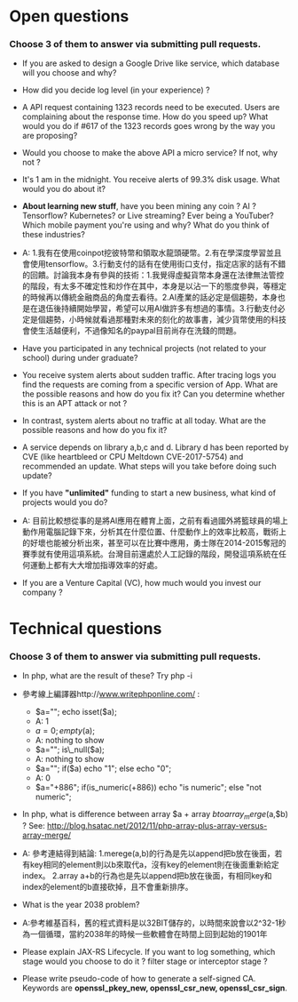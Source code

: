 # Open questions

### Choose 3 of them to answer via submitting pull requests.

- If you are asked to design a Google Drive like service, which database will you choose and why? 

- How did you decide log level (in your experience) ?

- A API request containing 1323 records need to be executed. Users are complaining about the response time. How do you speed up? What would you do if #617 of the 1323 records goes wrong by the way you are proposing?

- Would you choose to make the above API a micro service? If not, why not ?

- It's 1 am in the midnight. You receive alerts of 99.3% disk usage. What would you do about it?

- **About learning new stuff**, have you been mining any coin ? AI ? Tensorflow? Kubernetes? or Live streaming? Ever being a YouTuber? Which mobile payment you're using and why? What do you think of these industries? 
- A: 1.我有在使用coinpot挖彼特幣和領取水龍頭硬幣。2.有在學深度學習並且會使用tensorflow。3.行動支付的話有在使用街口支付，指定店家的話有不錯的回饋。討論我本身有參與的技術：1.我覺得虛擬貨幣本身還在法律無法管控的階段，有太多不確定性和炒作在其中，本身是以沾一下的態度參與，等穩定的時候再以傳統金融商品的角度去看待。2.AI產業的話必定是個趨勢，本身也是在退伍後持續開始學習，希望可以用AI做許多有想過的事情。3.行動支付必定是個趨勢，小時候就看過那種對未來的刻化的故事書，減少貨幣使用的科技會使生活越便利，不過像知名的paypal目前尚存在洗錢的問題。
- Have you participated in any technical projects (not related to your school) during under graduate? 
 
- You receive system alerts about sudden traffic. After tracing logs you find the requests are coming from a specific version of App. What are the possible reasons and how do you fix it? Can you determine whether this is an APT attack or not ?

- In contrast, system alerts about no traffic at all today. What are the possible reasons and how do you fix it?

- A service depends on library a,b,c and d. Library d has been reported by CVE (like heartbleed or CPU Meltdown CVE-2017-5754) and recommended an update. What steps will you take before doing such update?

- If you have **"unlimited"** funding to start a new business, what kind of projects would you do?
- A: 目前比較想從事的是將AI應用在體育上面，之前有看過國外將籃球員的場上動作用電腦記錄下來，分析其在什麼位置、什麼動作上的效率比較高，戰術上的好壞也能被分析出來，甚至可以在比賽中應用，勇士隊在2014-2015奪冠的賽季就有使用這項系統。台灣目前還處於人工記錄的階段，開發這項系統在任何運動上都有大大增加指導效率的好處。
- If you are a Venture Capital (VC), how much would you invest our company ?

# Technical questions

### Choose 3 of them to answer via submitting pull requests.

- In php, what are the result of these? Try php -i
- 參考線上編譯器http://www.writephponline.com/ :
	- $a=""; echo isset($a);
	- A: 1
	- $a=0; empty($a);
	- A: nothing to show
	- $a=""; is\_null($a);
	- A: nothing to show
	- $a=""; if($a) echo "1"; else echo "0";
	- A: 0
	- $a="+886"; if(is\_numeric(+886)) echo "is numeric"; else "not numeric";
	

- In php, what is difference between array $a + array $b to array_merge($a,$b) ? See: http://blog.hsatac.net/2012/11/php-array-plus-array-versus-array-merge/
- A: 參考連結得到結論: 1.merege(a,b)的行為是先以append把b放在後面，若有key相同的element則以b來取代a，沒有key的element則在後面重新給定index。
2.array a+b的行為也是先以append把b放在後面，有相同key和index的element的b直接砍掉，且不會重新排序。

- What is the year 2038 problem? 
- A:參考維基百科，舊的程式資料是以32BIT儲存的，以時間來說會以2^32-1秒為一個循環，當約2038年的時候一些軟體會在時間上回到起始的1901年

- Please explain JAX-RS Lifecycle. If you want to log something, which stage would you choose to do it ? filter stage or interceptor stage ?

- Please write pseudo-code of how to generate a self-signed CA. Keywords are **openssl\_pkey\_new, openssl\_csr\_new, openssl\_csr_sign**.
